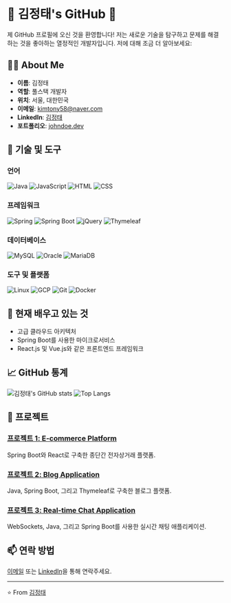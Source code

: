 # 🌟 김정태's GitHub 🌟

제 GitHub 프로필에 오신 것을 환영합니다! 저는 새로운 기술을 탐구하고 문제를 해결하는 것을 좋아하는 열정적인 개발자입니다. 저에 대해 조금 더 알아보세요:

## 👨‍💻 About Me

- **이름**: 김정태
- **역할**: 풀스택 개발자
- **위치**: 서울, 대한민국
- **이메일**: kimtony58@naver.com
- **LinkedIn**: [김정태](https://www.linkedin.com/in/johndoe/)
- **포트폴리오**: [johndoe.dev](https://johndoe.dev)

## 🔧 기술 및 도구

### 언어
![Java](https://img.shields.io/badge/Java-%23ED8B00.svg?style=for-the-badge&logo=java&logoColor=white)
![JavaScript](https://img.shields.io/badge/JavaScript-%23323330.svg?style=for-the-badge&logo=javascript&logoColor=%23F7DF1E)
![HTML](https://img.shields.io/badge/HTML-%23E34F26.svg?style=for-the-badge&logo=html5&logoColor=white)
![CSS](https://img.shields.io/badge/CSS-%231572B6.svg?style=for-the-badge&logo=css3&logoColor=white)

### 프레임워크
![Spring](https://img.shields.io/badge/Spring-%236DB33F.svg?style=for-the-badge&logo=spring&logoColor=white)
![Spring Boot](https://img.shields.io/badge/Spring%20Boot-%23000000.svg?style=for-the-badge&logo=spring-boot&logoColor=white)
![jQuery](https://img.shields.io/badge/jQuery-%230769AD.svg?style=for-the-badge&logo=jquery&logoColor=white)
![Thymeleaf](https://img.shields.io/badge/Thymeleaf-%23005C0F.svg?style=for-the-badge&logo=thymeleaf&logoColor=white)

### 데이터베이스
![MySQL](https://img.shields.io/badge/MySQL-%234479A1.svg?style=for-the-badge&logo=mysql&logoColor=white)
![Oracle](https://img.shields.io/badge/Oracle-%23F80000.svg?style=for-the-badge&logo=oracle&logoColor=white)
![MariaDB](https://img.shields.io/badge/MariaDB-%23003545.svg?style=for-the-badge&logo=mariadb&logoColor=white)

### 도구 및 플랫폼
![Linux](https://img.shields.io/badge/Linux-%23FCC624.svg?style=for-the-badge&logo=linux&logoColor=black)
![GCP](https://img.shields.io/badge/Google%20Cloud-%234285F4.svg?style=for-the-badge&logo=google-cloud&logoColor=white)
![Git](https://img.shields.io/badge/Git-%23F05032.svg?style=for-the-badge&logo=git&logoColor=white)
![Docker](https://img.shields.io/badge/Docker-%232496ED.svg?style=for-the-badge&logo=docker&logoColor=white)

## 🌱 현재 배우고 있는 것

- 고급 클라우드 아키텍처
- Spring Boot를 사용한 마이크로서비스
- React.js 및 Vue.js와 같은 프론트엔드 프레임워크

## 📈 GitHub 통계

![김정태's GitHub stats](https://github-readme-stats.vercel.app/api?username=kimtony58&show_icons=true&theme=radical)
![Top Langs](https://github-readme-stats.vercel.app/api/top-langs/?username=kimtony58&layout=compact&theme=radical)

## 🚀 프로젝트

### [프로젝트 1: E-commerce Platform](https://github.com/johndoe/ecommerce-platform)
Spring Boot와 React로 구축한 종단간 전자상거래 플랫폼.

### [프로젝트 2: Blog Application](https://github.com/johndoe/blog-application)
Java, Spring Boot, 그리고 Thymeleaf로 구축한 블로그 플랫폼.

### [프로젝트 3: Real-time Chat Application](https://github.com/johndoe/chat-application)
WebSockets, Java, 그리고 Spring Boot를 사용한 실시간 채팅 애플리케이션.

## 📫 연락 방법

[이메일](mailto:kimtony58@naver.com) 또는 [LinkedIn](https://www.linkedin.com/in/johndoe/)을 통해 연락주세요.

---

⭐️ From [김정태](https://github.com/kimtony58)
